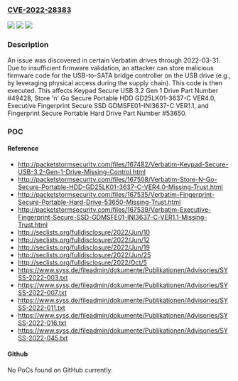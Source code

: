 ### [CVE-2022-28383](https://cve.mitre.org/cgi-bin/cvename.cgi?name=CVE-2022-28383)
![](https://img.shields.io/static/v1?label=Product&message=n%2Fa&color=blue)
![](https://img.shields.io/static/v1?label=Version&message=n%2Fa&color=blue)
![](https://img.shields.io/static/v1?label=Vulnerability&message=n%2Fa&color=brighgreen)

### Description

An issue was discovered in certain Verbatim drives through 2022-03-31. Due to insufficient firmware validation, an attacker can store malicious firmware code for the USB-to-SATA bridge controller on the USB drive (e.g., by leveraging physical access during the supply chain). This code is then executed. This affects Keypad Secure USB 3.2 Gen 1 Drive Part Number #49428, Store 'n' Go Secure Portable HDD GD25LK01-3637-C VER4.0, Executive Fingerprint Secure SSD GDMSFE01-INI3637-C VER1.1, and Fingerprint Secure Portable Hard Drive Part Number #53650.

### POC

#### Reference
- http://packetstormsecurity.com/files/167482/Verbatim-Keypad-Secure-USB-3.2-Gen-1-Drive-Missing-Control.html
- http://packetstormsecurity.com/files/167508/Verbatim-Store-N-Go-Secure-Portable-HDD-GD25LK01-3637-C-VER4.0-Missing-Trust.html
- http://packetstormsecurity.com/files/167535/Verbatim-Fingerprint-Secure-Portable-Hard-Drive-53650-Missing-Trust.html
- http://packetstormsecurity.com/files/167539/Verbatim-Executive-Fingerprint-Secure-SSD-GDMSFE01-INI3637-C-VER1.1-Missing-Trust.html
- http://seclists.org/fulldisclosure/2022/Jun/10
- http://seclists.org/fulldisclosure/2022/Jun/12
- http://seclists.org/fulldisclosure/2022/Jun/19
- http://seclists.org/fulldisclosure/2022/Jun/25
- http://seclists.org/fulldisclosure/2022/Oct/5
- https://www.syss.de/fileadmin/dokumente/Publikationen/Advisories/SYSS-2022-003.txt
- https://www.syss.de/fileadmin/dokumente/Publikationen/Advisories/SYSS-2022-007.txt
- https://www.syss.de/fileadmin/dokumente/Publikationen/Advisories/SYSS-2022-011.txt
- https://www.syss.de/fileadmin/dokumente/Publikationen/Advisories/SYSS-2022-016.txt
- https://www.syss.de/fileadmin/dokumente/Publikationen/Advisories/SYSS-2022-045.txt

#### Github
No PoCs found on GitHub currently.

